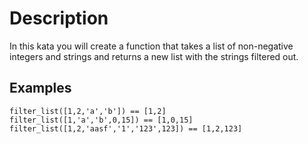 # Description
In this kata you will create a function that takes a list of non-negative integers and strings and returns a new list with the strings filtered out.

## Examples
```
filter_list([1,2,'a','b']) == [1,2]
filter_list([1,'a','b',0,15]) == [1,0,15]
filter_list([1,2,'aasf','1','123',123]) == [1,2,123]
```